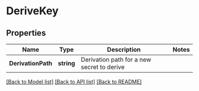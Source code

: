 # DeriveKey

## Properties

Name | Type | Description | Notes
------------ | ------------- | ------------- | -------------
**DerivationPath** | **string** | Derivation path for a new secret to derive | 

[[Back to Model list]](../README.md#documentation-for-models) [[Back to API list]](../README.md#documentation-for-api-endpoints) [[Back to README]](../README.md)


